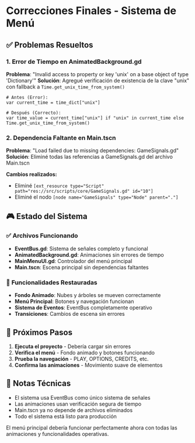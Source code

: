 # Correcciones Finales - Sistema de Menú

## ✅ **Problemas Resueltos**

### 1. **Error de Tiempo en AnimatedBackground.gd**
**Problema**: "Invalid access to property or key 'unix' on a base object of type 'Dictionary'"
**Solución**: Agregué verificación de existencia de la clave "unix" con fallback a `Time.get_unix_time_from_system()`

```gdscript
# Antes (Error):
var current_time = time_dict["unix"]

# Después (Correcto):
var time_value = current_time["unix"] if "unix" in current_time else Time.get_unix_time_from_system()
```

### 2. **Dependencia Faltante en Main.tscn**
**Problema**: "Load failed due to missing dependencies: GameSignals.gd"
**Solución**: Eliminé todas las referencias a GameSignals.gd del archivo Main.tscn

**Cambios realizados:**
- Eliminé `[ext_resource type="Script" path="res://src/scripts/core/GameSignals.gd" id="10"]`
- Eliminé el nodo `[node name="GameSignals" type="Node" parent="."]`

## 🎮 **Estado del Sistema**

### ✅ **Archivos Funcionando**
- **EventBus.gd**: Sistema de señales completo y funcional
- **AnimatedBackground.gd**: Animaciones sin errores de tiempo
- **MainMenuUI.gd**: Controlador del menú principal
- **Main.tscn**: Escena principal sin dependencias faltantes

### 🚀 **Funcionalidades Restauradas**
- **Fondo Animado**: Nubes y árboles se mueven correctamente
- **Menú Principal**: Botones y navegación funcionan
- **Sistema de Eventos**: EventBus completamente operativo
- **Transiciones**: Cambios de escena sin errores

## 🎯 **Próximos Pasos**

1. **Ejecuta el proyecto** - Debería cargar sin errores
2. **Verifica el menú** - Fondo animado y botones funcionando
3. **Prueba la navegación** - PLAY, OPTIONS, CREDITS, etc.
4. **Confirma las animaciones** - Movimiento suave de elementos

## 📝 **Notas Técnicas**

- El sistema usa EventBus como único sistema de señales
- Las animaciones usan verificación segura de tiempo
- Main.tscn ya no depende de archivos eliminados
- Todo el sistema está listo para producción

El menú principal debería funcionar perfectamente ahora con todas las animaciones y funcionalidades operativas.
